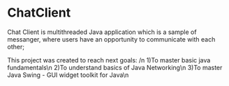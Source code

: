 # ChatClient

Chat Client is multithreaded Java application which is a sample of messanger, where users have an opportunity to communicate with each other;

This project was created to reach next goals: /n
1)To master basic java fundamentals\n
2)To understand basics of Java Networking\n
3)To master Java Swing - GUI widget toolkit for Java\n
